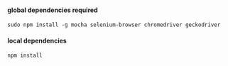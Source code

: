 #### global dependencies required

``` sudo npm install -g mocha selenium-browser chromedriver geckodriver ```

#### local dependencies

``` npm install ```